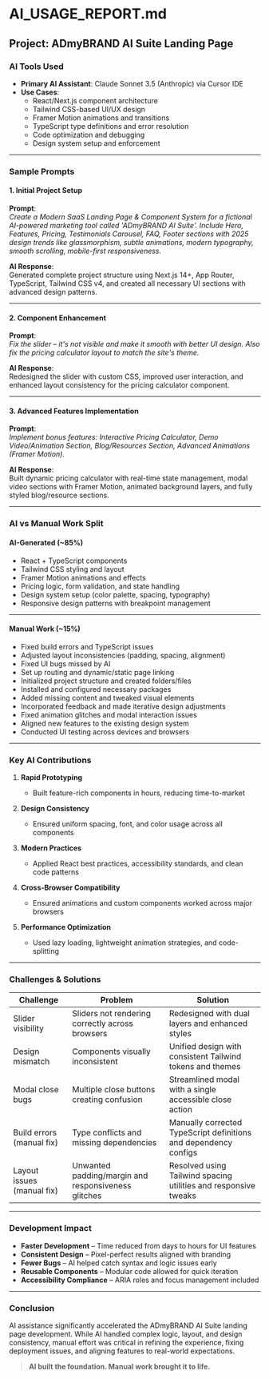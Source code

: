 # AI_USAGE_REPORT.md

## Project: ADmyBRAND AI Suite Landing Page

### AI Tools Used

- **Primary AI Assistant**: Claude Sonnet 3.5 (Anthropic) via Cursor IDE
- **Use Cases**:
  - React/Next.js component architecture
  - Tailwind CSS-based UI/UX design
  - Framer Motion animations and transitions
  - TypeScript type definitions and error resolution
  - Code optimization and debugging
  - Design system setup and enforcement

---

### Sample Prompts

#### 1. Initial Project Setup

**Prompt**:  
_Create a Modern SaaS Landing Page & Component System for a fictional AI-powered marketing tool called 'ADmyBRAND AI Suite'. Include Hero, Features, Pricing, Testimonials Carousel, FAQ, Footer sections with 2025 design trends like glassmorphism, subtle animations, modern typography, smooth scrolling, mobile-first responsiveness._

**AI Response**:  
Generated complete project structure using Next.js 14+, App Router, TypeScript, Tailwind CSS v4, and created all necessary UI sections with advanced design patterns.

---

#### 2. Component Enhancement

**Prompt**:  
_Fix the slider – it's not visible and make it smooth with better UI design. Also fix the pricing calculator layout to match the site's theme._

**AI Response**:  
Redesigned the slider with custom CSS, improved user interaction, and enhanced layout consistency for the pricing calculator component.

---

#### 3. Advanced Features Implementation

**Prompt**:  
_Implement bonus features: Interactive Pricing Calculator, Demo Video/Animation Section, Blog/Resources Section, Advanced Animations (Framer Motion)._

**AI Response**:  
Built dynamic pricing calculator with real-time state management, modal video sections with Framer Motion, animated background layers, and fully styled blog/resource sections.

---

### AI vs Manual Work Split

####  AI-Generated (~85%)

- React + TypeScript components
- Tailwind CSS styling and layout
- Framer Motion animations and effects
- Pricing logic, form validation, and state handling
- Design system setup (color palette, spacing, typography)
- Responsive design patterns with breakpoint management

---

####  Manual Work (~15%)

- Fixed build errors and TypeScript issues
- Adjusted layout inconsistencies (padding, spacing, alignment)
- Fixed UI bugs missed by AI
- Set up routing and dynamic/static page linking
- Initialized project structure and created folders/files
- Installed and configured necessary packages
- Added missing content and tweaked visual elements
- Incorporated feedback and made iterative design adjustments
- Fixed animation glitches and modal interaction issues
- Aligned new features to the existing design system
- Conducted UI testing across devices and browsers

---

### Key AI Contributions

1. **Rapid Prototyping**  
   - Built feature-rich components in hours, reducing time-to-market

2. **Design Consistency**  
   - Ensured uniform spacing, font, and color usage across all components

3. **Modern Practices**  
   - Applied React best practices, accessibility standards, and clean code patterns

4. **Cross-Browser Compatibility**  
   - Ensured animations and custom components worked across major browsers

5. **Performance Optimization**  
   - Used lazy loading, lightweight animation strategies, and code-splitting

---

### Challenges & Solutions

| **Challenge**                        | **Problem**                                              | **Solution**                                                               |
|-------------------------------------|-----------------------------------------------------------|----------------------------------------------------------------------------|
| Slider visibility                   | Sliders not rendering correctly across browsers          | Redesigned with dual layers and enhanced styles                            |
| Design mismatch                     | Components visually inconsistent                         | Unified design with consistent Tailwind tokens and themes                 |
| Modal close bugs                    | Multiple close buttons creating confusion                | Streamlined modal with a single accessible close action                   |
| Build errors (manual fix)           | Type conflicts and missing dependencies                  | Manually corrected TypeScript definitions and dependency configs          |
| Layout issues (manual fix)          | Unwanted padding/margin and responsiveness glitches      | Resolved using Tailwind spacing utilities and responsive tweaks           |

---

### Development Impact

-  **Faster Development** – Time reduced from days to hours for UI features  
-  **Consistent Design** – Pixel-perfect results aligned with branding  
-  **Fewer Bugs** – AI helped catch syntax and logic issues early  
-  **Reusable Components** – Modular code allowed for quick iteration  
-  **Accessibility Compliance** – ARIA roles and focus management included

---

### Conclusion

AI assistance significantly accelerated the ADmyBRAND AI Suite landing page development. While AI handled complex logic, layout, and design consistency, manual effort was critical in refining the experience, fixing deployment issues, and aligning features to real-world expectations.

>
>  **AI built the foundation. Manual work brought it to life.**
